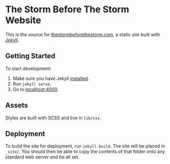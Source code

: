 # The Storm Before The Storm Website

This is the source for [thestormbeforethestorm.com](http://thestormbeforethestorm.com), a static site built with [Jekyll](http://jekyllrb.com/docs/home/).

## Getting Started

To start development:

1. Make sure you have Jekyll [installed](http://jekyllrb.com/docs/installation/).
2. Run `jekyll serve`.
3. Go to [localhost:4000](http://localhost:4000).

## Assets

Styles are built with SCSS and live in `lib/css`.

## Deployment

To build the site for deployment, run `jekyll build`. The site will be placed in `_site/`. You should then be able to copy the contents of that folder onto any standard web server and be all set.
